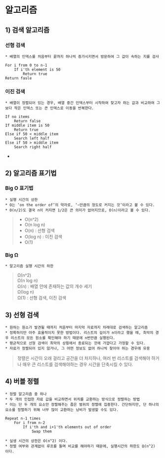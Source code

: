 # 알고리즘

## 1) 검색 알고리즘

### 선형 검색
	* 배열의 인덱스를 처음부터 끝까지 하나씩 증가시키면서 방문하여 그 값이 속하는 지를 검사

```
For i from 0 to n-1
	If i'th element is 50
		Return true
Return fasle
```

### 이진 검색
	* 배열이 정렬되어 있는 경우, 배열 중간 인덱스부터 시작하여 찾고자 하는 값과 비교하여 그보다 작은 인덱스 또는 큰 인덱스로 이동을 반복한다.

```
If no items
	Return false
If middle item is 50
	Return true
Else if 50 < middle item
	Search left half
Else if 50 > middle item
	Search right half
```

-

## 2) 알고리즘 표기법
### Big O 표기법
	* 실행 시간의 상한
	* O는 ‘on the order of’의 약자로, ‘~만큼의 정도로 커지는 것’이라고 볼 수 있다.
	* O(n/2)도 결국 n이 커지면 1/2은 큰 의미가 없어지므로, O(n)이라고 볼 수 있다.

> - O(n^2)  
> - O(n log n)  
> - O(n) : 선형 검색  
> - O(log n) : 이진 검색  
> - O(1)  

### Big Ω
	* 알고리즘 실행 시간의 하한

> Ω(n^2)  
> Ω(n log n)  
> Ω(n) : 배열 안에 존재하는 값의 개수 세기  
> Ω(log n)  
> Ω(1) : 선형 검색, 이진 검색  

## 3) 선형 검색
	* 원하는 원소가 발견될 때까지 처음부터 마지막 자료까지 차례대로 검색하는 알고리즘
	* 정확하지만 아주 효율적이지 못한 방법이다. 리스트의 길이가 n이라고 했을 때, 최악의 경우 리스트의 모든 원소를 확인해야 하기 때문에 n번만큼 실행된다.
	* 평균적으로 선형 검색이 최악의 상횡에서 종료되는 것에 가깝다고 가정할 수 있다.
	* 자료가 정렬되어 있지 않거나, 그 어떤 정보도 없어 하나씩 찾아야 하는 경우에 유용

> 정렬은 시간이 오래 걸리고 공간을 더 차지하나, 여러 번 리스트를 검색해야 하거나 매우 큰 리스트를 검색해야하는 경우 시간을 단축시킬 수 있다.  

## 4) 버블 정렬
	* 정렬 알고리즘 중 하나
	* 두 개의 인접한 자료 값을 비교하면서 위치를 교환하는 방식으로 정렬하는 방법
	* 이는 단 두 개의 요소만 정렬해주는 좁은 범위의 정렬에 집중한다. 간단하지만, 단 하나의 요소를 정렬하기 위해 너무 많이 교환하는 낭비가 발생할 수도 있다.

```
Repeat n-1 times
	For i from n-2
		If i'th and i+1'th elements out of order
			Swap them
```

	* 실생 시간의 상한은 O(n^2) 이다.
	* 정렬 여부와 관계없이 루프를 돌며 비교를 해야하기 때문에, 실행시간의 하한도 Ω(n^2) 이다.